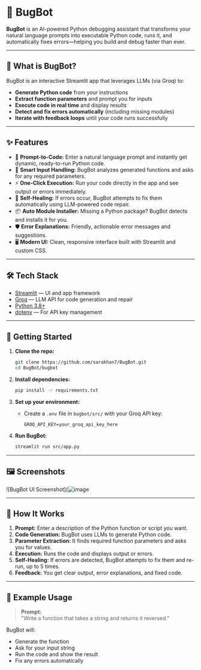 # 🐛 BugBot

**BugBot** is an AI-powered Python debugging assistant that transforms your natural language prompts into executable Python code, runs it, and automatically fixes errors—helping you build and debug faster than ever.

---

## 🚀 What is BugBot?

BugBot is an interactive Streamlit app that leverages LLMs (via Groq) to:
- **Generate Python code** from your instructions
- **Extract function parameters** and prompt you for inputs
- **Execute code in real time** and display results
- **Detect and fix errors automatically** (including missing modules)
- **Iterate with feedback loops** until your code runs successfully

---

## ✨ Features

- 📝 **Prompt-to-Code:** Enter a natural language prompt and instantly get dynamic, ready-to-run Python code.
- 🧠 **Smart Input Handling:** BugBot analyzes generated functions and asks for any required parameters.
- ⚡ **One-Click Execution:** Run your code directly in the app and see output or errors immediately.
- 🔄 **Self-Healing:** If errors occur, BugBot attempts to fix them automatically using LLM-powered code repair.
- 📦 **Auto Module Installer:** Missing a Python package? BugBot detects and installs it for you.
- 🛡️ **Error Explanations:** Friendly, actionable error messages and suggestions.
- 🖥️ **Modern UI:** Clean, responsive interface built with Streamlit and custom CSS.

---

## 🛠️ Tech Stack

- [Streamlit](https://streamlit.io/) — UI and app framework
- [Groq](https://groq.com/) — LLM API for code generation and repair
- [Python 3.8+](https://www.python.org/)
- [dotenv](https://pypi.org/project/python-dotenv/) — For API key management

---

## 🏁 Getting Started

1. **Clone the repo:**
    ```bash
    git clone https://github.com/sarakhan7/BugBot.git
    cd BugBot/bugbot
    ```

2. **Install dependencies:**
    ```bash
    pip install -r requirements.txt
    ```

3. **Set up your environment:**
    - Create a `.env` file in `bugbot/src/` with your Groq API key:
      ```
      GROQ_API_KEY=your_groq_api_key_here
      ```

4. **Run BugBot:**
    ```bash
    streamlit run src/app.py
    ```

---

## 🖼️ Screenshots

![BugBot UI Screenshot](![image](![bugbot_ui](https://github.com/user-attachments/assets/32042c94-e2c3-4864-bd01-4926df60e94f))



---

## 🤖 How It Works

1. **Prompt:** Enter a description of the Python function or script you want.
2. **Code Generation:** BugBot uses LLMs to generate Python code.
3. **Parameter Extraction:** It finds required function parameters and asks you for values.
4. **Execution:** Runs the code and displays output or errors.
5. **Self-Healing:** If errors are detected, BugBot attempts to fix them and re-run, up to 5 times.
6. **Feedback:** You get clear output, error explanations, and fixed code.

---

## 📄 Example Usage

> **Prompt:**  
> "Write a function that takes a string and returns it reversed."

BugBot will:
- Generate the function
- Ask for your input string
- Run the code and show the result
- Fix any errors automatically

